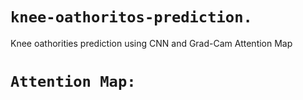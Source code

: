 # `knee-oathoritos-prediction.`

Knee oathorities prediction using CNN and Grad-Cam Attention Map

# `Attention Map:`
